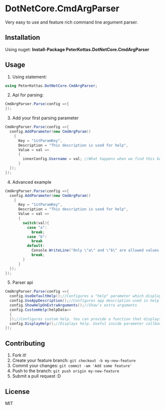 # DotNetCore.CmdArgParser

Very easy to use and feature rich command line argument parser.

## Installation

Using nuget:
**Install-Package PeterKottas.DotNetCore.CmdArgParser**

## Usage

1. Using statement:
```cs
using PeterKottas.DotNetCore.CmdArgParser;
```
2. Api for parsing:
```cs
CmdArgParser.Parse(config =>{
});
```
3. Add your first parsing parameter
```cs
CmdArgParser.Parse(config =>{
  config.AddParameter(new CmdArgParam()
    {
      Key = "1stParamKey",
      Description = "This description is used for help",
      Value = val =>
      {
        innerConfig.Username = val; //What happens when we find this key, callback with injected value
      }
  });
});
```
4. Advanced example
```cs
CmdArgParser.Parse(config =>{
  config.AddParameter(new CmdArgParam()
    {
      Key = "1stParamKey",
      Description = "This description is used for help",
      Value = val =>
      {
        switch(val){
          case "a":
            break;
          case "b":
            break
          default:
            Console.WriteLine("Only \"a\" and \"b\" are allowed values for key \"1stParamKey\". {0} was provided instead." val);
            break;
        }
      }
  });
});
```
5. Parser api
```cs
CmdArgParser.Parse(config =>{
  config.UseDefaultHelp();//Configures a "help" parameter which displays default help
  config.UseAppDescription();//Configures app description used in help
  config.ShowHelpOnExtraArguments();//Show's extra arguments
  config.CustomHelp(helpData=>
  {
  });//Configures custom help. You can provide a function that displays custom help for you application. You get the array of parameters provided to you via parameter HelpData
  config.DisplayHelp();//Displays help. Useful inside parameter callbacks.
});
```

## Contributing

1. Fork it!
2. Create your feature branch: `git checkout -b my-new-feature`
3. Commit your changes: `git commit -am 'Add some feature'`
4. Push to the branch: `git push origin my-new-feature`
5. Submit a pull request :D

## License

MIT 
